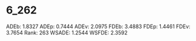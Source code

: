 # 6_262

ADEb: 1.8327
ADEp: 0.7444
ADEv: 2.0975
FDEb: 3.4883
FDEp: 1.4461
FDEv: 3.7654
Rank: 263
WSADE: 1.2544
WSFDE: 2.3592